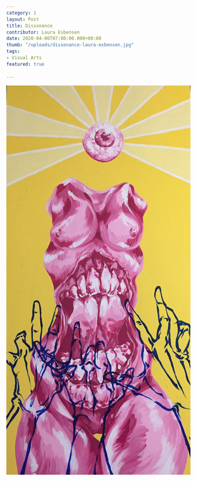 ```yaml
---
category: 1
layout: Post
title: Dissonance
contributor: Laura Esbensen
date: 2020-04-06T07:00:00.000+00:00
thumb: "/uploads/dissonance-laura-esbensen.jpg"
tags: 
- Visual Arts
featured: true

---
```

![Medium: Acrylic on wood](/uploads/dissonance-laura-esbensen.jpg)